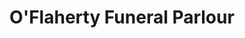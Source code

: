 ---
title: "O'Flaherty Funeral Parlour"
url: /galway/oflaherty-funeral-parlour/
shop: funeral directors
---